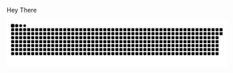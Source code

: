 Hey There
<!-- <h1 align="center">Welcome</h1> -->
<!--  -->
<!--  -->
<!-- <details> -->
<!-- <summary>General</summary> -->
<!--  -->
<!-- [<img align="left" alt="🦑" src="images/general.svg">](#) -->
<!--  -->
<!-- </details> -->
<!-- <details> -->
<!-- <summary>Achievement</summary> -->
<!--  -->
<!-- [<img align="left" alt="🦑" src="images/achievements.svg">](#) -->
<!--  -->
<!-- </details> -->
<!-- <details> -->
<!-- <summary>Language</summary> -->
<!--  -->
<!-- [<img align="left" alt="🦑" src="images/lang.svg">](#) -->
<!--  -->
<!-- </details> -->
<!-- <details> -->
<!-- <summary>Follow</summary> -->
<!--  -->
<!-- [<img align="left" alt="🦑" src="images/follow.svg">](#) -->
<!--  -->
<!-- </details> -->
<!-- <details> -->
<!-- <summary>Code of the day</summary> -->
<!--  -->
<!-- [<img align="left" alt="🦑" src="images/codeotd.svg">](#) -->
<!--  -->
<!-- </details> -->
<!--  -->
[<img widht="100%" align="center" alt="🦑" src="images/snake.svg">](#)
<!-- --- -->
<!--  -->
<!-- ![Github activity graph](https://activity-graph.herokuapp.com/graph?username=zxce3&theme=xcode&area=true&hide_border=true) -->
